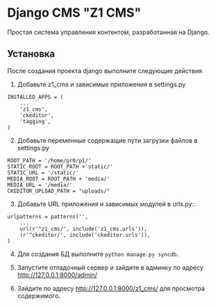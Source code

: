 Django CMS "Z1 CMS"
===================

Простая система управления контентом, разработанная на Django. 

Установка
---------

После создания проекта django выполните следующие действия

1. Добавьте z1_cms и зависимые приложения в settings.py
```
INSTALLED_APPS = (
	...
	'z1_cms',
	'ckeditor',
	'tagging',
)
```
2. Добавьте переменные содержащие пути загрузки файлов в settings.py
```
ROOT_PATH = '/home/pr0/p1/'
STATIC_ROOT = ROOT_PATH +'static/'
STATIC_URL = '/static/'
MEDIA_ROOT = ROOT_PATH + 'media/'
MEDIA_URL = '/media/'
CKEDITOR_UPLOAD_PATH = "uploads/"
```
3. Добавьте URL приложения и зависимых модулей в urls.py::
```
urlpatterns = patterns('',
	...
	url(r'^z1_cms/', include('z1_cms.urls')),
	(r'^ckeditor/', include('ckeditor.urls')),
)
```
4. Для создания БД выполните `python manage.py syncdb`.

5. Запустите отладочный сервер и зайдите в админку по адресу http://127.0.0.1:8000/admin/

6. Зайдите по адресу http://127.0.0.1:8000/z1_cms/ для просмотра содержимого.



